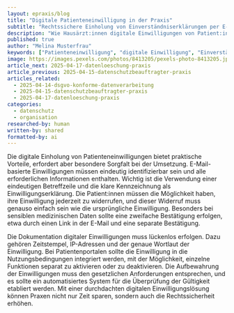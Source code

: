 ```yaml
---
layout: epraxis/blog
title: "Digitale Patienteneinwilligung in der Praxis"
subtitle: "Rechtssichere Einholung von Einverständniserklärungen per E-Mail und Portal"
description: "Wie Hausärzt:innen digitale Einwilligungen von Patient:innen rechtssicher einholen und dokumentieren können."
published: true
author: "Melina Musterfrau"
keywords: ["Patienteneinwilligung", "digitale Einwilligung", "Einverständniserklärung", "Rechtssicherheit", "Dokumentation"]
image: https://images.pexels.com/photos/8413205/pexels-photo-8413205.jpeg
article_next: 2025-04-17-datenloeschung-praxis
article_previous: 2025-04-15-datenschutzbeauftragter-praxis
articles_related:
  - 2025-04-14-dsgvo-konforme-datenverarbeitung
  - 2025-04-15-datenschutzbeauftragter-praxis
  - 2025-04-17-datenloeschung-praxis
categories: 
  - datenschutz
  - organisation
researched-by: human
written-by: shared
formatted-by: ai
---
```


Die digitale Einholung von Patienteneinwilligungen bietet praktische Vorteile, erfordert aber besondere Sorgfalt bei der Umsetzung. E-Mail-basierte Einwilligungen müssen eindeutig identifizierbar sein und alle erforderlichen Informationen enthalten. Wichtig ist die Verwendung einer eindeutigen Betreffzeile und die klare Kennzeichnung als Einwilligungserklärung. Die Patient:innen müssen die Möglichkeit haben, ihre Einwilligung jederzeit zu widerrufen, und dieser Widerruf muss genauso einfach sein wie die ursprüngliche Einwilligung. Besonders bei sensiblen medizinischen Daten sollte eine zweifache Bestätigung erfolgen, etwa durch einen Link in der E-Mail und eine separate Bestätigung.

Die Dokumentation digitaler Einwilligungen muss lückenlos erfolgen. Dazu gehören Zeitstempel, IP-Adressen und der genaue Wortlaut der Einwilligung. Bei Patientenportalen sollte die Einwilligung in die Nutzungsbedingungen integriert werden, mit der Möglichkeit, einzelne Funktionen separat zu aktivieren oder zu deaktivieren. Die Aufbewahrung der Einwilligungen muss den gesetzlichen Anforderungen entsprechen, und es sollte ein automatisiertes System für die Überprüfung der Gültigkeit etabliert werden. Mit einer durchdachten digitalen Einwilligungslösung können Praxen nicht nur Zeit sparen, sondern auch die Rechtssicherheit erhöhen. 
